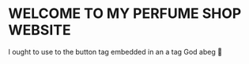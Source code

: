 <h1>WELCOME TO MY PERFUME SHOP WEBSITE</h1>
<p> I ought to use to the button tag embedded in an a tag God abeg 🤢</p>